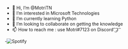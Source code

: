 - 👋 Hi, I’m @MotriTN
- 👀 I’m interested in Microsoft Technologies
- 🌱 I’m currently learning Python
- 💞️ I’m looking to collaborate on getting the knowledge
- 📫 How to reach me : use Motri#7123 on Discord  ͡ ͜ʖ ͡ 



-![Spotify](https://spotify-recently-played-readme.vercel.app/api?user=lmkhn8196tjt5dkp8cxa9xw9v&count=1)

<!---
Mohamedtrigui/MotriTN is a ✨ special ✨ repository because its `README.md` (this file) appears on your GitHub profile.
You can click the Preview link to take a look at your changes.
--->
